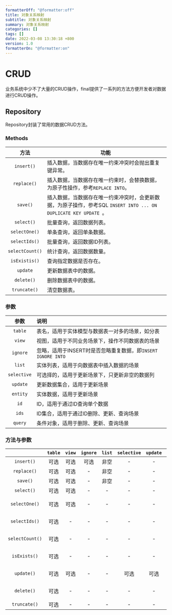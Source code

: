```yaml
---
formatterOff: "@formatter:off"
title: 对象关系映射
subtitle: 对象关系映射
summary: 对象关系映射
categories: [] 
tags: [] 
date: 2022-03-08 13:30:18 +800 
version: 1.0
formatterOn: "@formatter:on"
---
```


# CRUD

业务系统中少不了大量的CRUD操作，final提供了一系列的方法方便开发者对数据进行CRUD操作。



## Repository

Repository封装了常用的数据CRUD方法。

### Methods

|      方法       | 功能                                                         |
|:-------------:| ------------------------------------------------------------ |
|   `insert()`    | 插入数据，当数据存在唯一约束冲突时会抛出重复键异常。         |
|   `replace()`   | 插入数据，当数据存在唯一约束时，会替换数据，为原子性操作，参考`REPLACE INTO`。 |
|    `save()`     | 插入数据，当数据存在唯一约束冲突时，会更新数据，为原子操作，参考SQL `INSERT INTO ... ON DUPLICATE KEY UPDATE `。 |
|   `select()`    | 批量查询，返回数据列表。                                     |
|  `selectOne()`  | 单条查询，返回单条数据。                                     |
|  `selectIds()`  | 批量查询，返回数据ID列表。                                   |
| `selectCount()` | 统计查询，返回数据数量。                                     |
|  `isExistis()`  | 查询指定数据是否存在。                                       |
|    `update`     | 更新数据表中的数据。                                         |
|   `delete()`    | 删除数据表中的数据。                                         |
|  `truncate()`   | 清空数据表。                                                 |

### 参数

|     参数      | 说明                                          |
|:-----------:|:--------------------------------------------|
|   `table`   | 表名，适用于实体模型与数据表一对多的场景，如分表                    |
|   `view`    | 视图，适用于不同业务场景下，操作不同数据表的场景                    |
|  `ignore`   | 忽略，适用于INSERT时是否忽略重复数据，即`INSERT IGNORE INTO` |
|   `list`    | 实体列表，适用于向数据表中插入数据的场景                        |
| `selective` | 可选择的，适用于更新场景下，只更新非空的数据列                     |
|  `update`   | 更新数据集合，适用于更新场景                              |
|  `entity`   | 实体数据，适用于更新场景                                |
|    `id`     | ID，适用于通过ID查询单个数据                            |
|    `ids`    | ID集合，适用于通过ID删除、更新、查询场景                      |
|   `query`   | 条件对象，适用于删除、更新、查询场景                          |

### 方法与参数

|                 | `table` | `view` | `ignore` | `list` | `selective` | `update` | `entity` | `id` | `ids` | `query` |
| :-------------: | :-----: | :----: | :------: | :----: | :---------: | :------: | :------: | :--: | :---: | :-----: |
|   `insert()`    |  可选   |  可选  |   可选   |  非空  |      -      |    -     |    -     |  -   |   -   |    -    |
|   `replace()`   |  可选   |  可选  |    -     |  非空  |      -      |    -     |    -     |  -   |   -   |    -    |
|    `save()`     |  可选   |  可选  |    -     |  非空  |      -      |    -     |    -     |  -   |   -   |    -    |
|   `select()`    |  可选   |  可选  |    -     |   -    |      -      |    -     |    -     |  -   |   -   |  可选   |
|  `selectOne()`  |  可选   |  可选  |    -     |   -    |      -      |    -     |    -     | 可选 |   -   |  可选   |
|  `selectIds()`  |  可选   |   -    |    -     |   -    |      -      |    -     |    -     |  -   | 可选  |  可选   |
| `selectCount()` |  可选   |   -    |    -     |   -    |      -      |    -     |    -     |  -   | 可选  |  可选   |
|  `isExists()`   |  可选   |   -    |    -     |   -    |      -      |    -     |    -     |  -   | 可选  |  可选   |
|   `update()`    |  可选   |  可选  |    -     |   -    |    可选     |   可选   |   可选   |  -   | 可选  |  可选   |
|   `delete()`    |  可选   |   -    |    -     |   -    |      -      |    -     |    -     |  -   | 可选  |  可选   |
|  `truncate()`   |  可选   |   -    |    -     |   -    |      -      |    -     |    -     |  -   |   -   |    -    |


